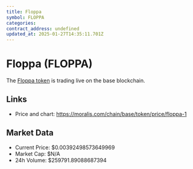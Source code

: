 ```yaml
---
title: Floppa
symbol: FLOPPA
categories: 
contract_address: undefined
updated_at: 2025-01-27T14:35:11.701Z
---
```


# Floppa (FLOPPA)
The [Floppa token](https://moralis.com/chain/base/token/price/floppa-1) is trading live on the base blockchain.

## Links
- Price and chart: https://moralis.com/chain/base/token/price/floppa-1

## Market Data
- Current Price: $0.00392498573649969
- Market Cap: $N/A
- 24h Volume: $259791.89088687394
